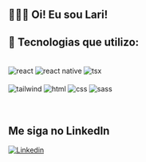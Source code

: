## 👩🏻‍💻 Oi! Eu sou Lari! 

## 💠 Tecnologias que utilizo:


<div style="display:block "><br/>

<img align="center" alt="react" src="https://img.shields.io/badge/React-20232A?style=for-the-badge&logo=react&logoColor=61DAFB"/>
<img align="center" alt="react native" src="https://img.shields.io/badge/React_Native-20232A?style=for-the-badge&logo=react&logoColor=61DAFB"/>
<img align="center" alt="tsx" src="https://img.shields.io/badge/TypeScript-007ACC?style=for-the-badge&logo=typescript&logoColor=white"/>
</div>
<div style="display: inline_block gap-2 margin-bottom: 1px "><br/>
<img align="center" alt="tailwind" src="https://img.shields.io/badge/Tailwind_CSS-38B2AC?style=for-the-badge&logo=tailwind-css&logoColor=white"/>
<img align="center" alt="html" src="https://img.shields.io/badge/HTML5-E34F26?style=for-the-badge&logo=html5&logoColor=white"/>
<img align="center" alt="css" src="https://img.shields.io/badge/CSS3-1572B6?style=for-the-badge&logo=css3&logoColor=white"/>
<img align="center" alt="sass" src="https://img.shields.io/badge/Sass-CC6699?style=for-the-badge&logo=sass&logoColor=white"/>

</div>

<br/>
<br/>

## Me siga no LinkedIn
[![Linkedin](https://img.shields.io/badge/LinkedIn-0077B5?style=for-the-badge&logo=linkedin&logoColor=white)](https://www.linkedin.com/in/ecilialarissaa/)
